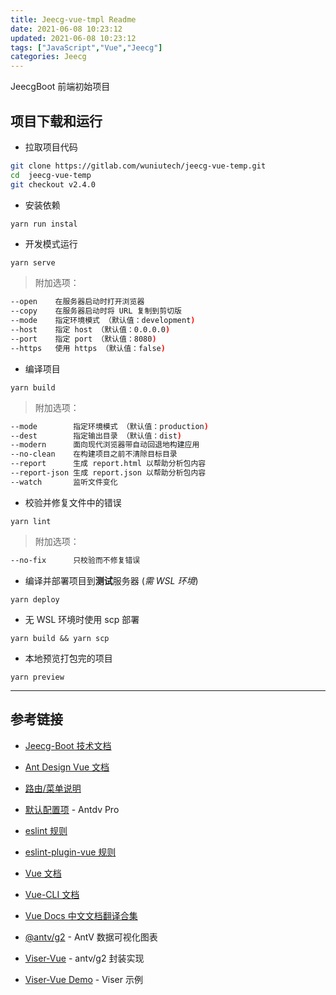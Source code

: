 ```yaml
---
title: Jeecg-vue-tmpl Readme
date: 2021-06-08 10:23:12
updated: 2021-06-08 10:23:12
tags: ["JavaScript","Vue","Jeecg"]
categories: Jeecg
---
```


JeecgBoot 前端初始项目

<!-- more -->

## 项目下载和运行

- 拉取项目代码
```bash
git clone https://gitlab.com/wuniutech/jeecg-vue-temp.git
cd  jeecg-vue-temp
git checkout v2.4.0
```

- 安装依赖
```sh
yarn run instal
```

- 开发模式运行
```
yarn serve
```
> 附加选项：

  ```sh
  --open    在服务器启动时打开浏览器
  --copy    在服务器启动时将 URL 复制到剪切版
  --mode    指定环境模式 （默认值：development)
  --host    指定 host （默认值：0.0.0.0)
  --port    指定 port （默认值：8080)
  --https   使用 https （默认值：false)
  ```

- 编译项目
```
yarn build
```
> 附加选项：

  ```sh
  --mode        指定环境模式 （默认值：production)
  --dest        指定输出目录 （默认值：dist)
  --modern      面向现代浏览器带自动回退地构建应用
  --no-clean    在构建项目之前不清除目标目录
  --report      生成 report.html 以帮助分析包内容
  --report-json 生成 report.json 以帮助分析包内容
  --watch       监听文件变化
  ```

- 校验并修复文件中的错误
```
yarn lint
```
> 附加选项：

  ```sh
  --no-fix      只校验而不修复错误
  ```

- 编译并部署项目到**测试**服务器 (_需 WSL 环境_)
```
yarn deploy
```

- 无 WSL 环境时使用 scp 部署
```
yarn build && yarn scp
```

- 本地预览打包完的项目
```
yarn preview
```

---

## 参考链接

- [Jeecg-Boot 技术文档](http://doc.jeecg.com/1273752)

- [Ant Design Vue 文档](https://vuecomponent.github.io/ant-design-vue/docs/vue/introduce-cn)

- [路由/菜单说明](https://github.com/zhangdaiscott/jeecg-boot/tree/master/ant-design-jeecg-vue/src/router/README.md)

- [默认配置项](https://github.com/zhangdaiscott/jeecg-boot/tree/master/ant-design-jeecg-vue/src/defaultSettings.js) - Antdv Pro

- [eslint 规则](https://eslint.cn/docs/rules/)

- [eslint-plugin-vue 规则](https://eslint.vuejs.org/rules/)

- [Vue 文档](https://cn.vuejs.org/v2/guide)

- [Vue-CLI 文档](https://cli.vuejs.org/zh/guide)

- [Vue Docs 中文文档翻译合集](https://github.com/vuejs/vue-docs-zh-cn)

- [@antv/g2](https://antv.alipay.com/zh-cn/index.html) - AntV 数据可视化图表

- [Viser-Vue](https://viserjs.github.io/docs.html#/viser/guide/installation)  - antv/g2 封装实现

- [Viser-Vue Demo](https://viserjs.github.io/demo.html#/viser/bar/basic-bar) - Viser 示例
